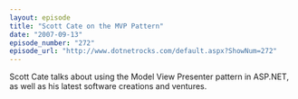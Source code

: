 ```yaml
---
layout: episode
title: "Scott Cate on the MVP Pattern"
date: "2007-09-13"
episode_number: "272"
episode_url: "http://www.dotnetrocks.com/default.aspx?ShowNum=272"
---
```


Scott Cate talks about using the Model View Presenter pattern in ASP.NET, as well as his latest software creations and ventures.
